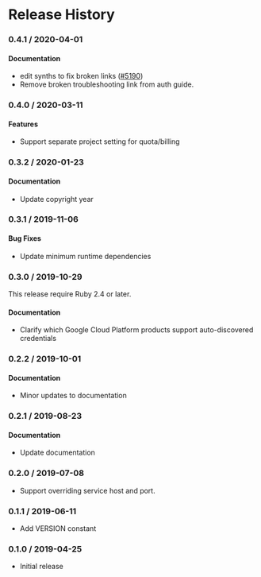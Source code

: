 # Release History

### 0.4.1 / 2020-04-01

#### Documentation

* edit synths to fix broken links ([#5190](https://www.github.com/googleapis/google-cloud-ruby/issues/5190))
* Remove broken troubleshooting link from auth guide.

### 0.4.0 / 2020-03-11

#### Features

* Support separate project setting for quota/billing

### 0.3.2 / 2020-01-23

#### Documentation

* Update copyright year

### 0.3.1 / 2019-11-06

#### Bug Fixes

* Update minimum runtime dependencies

### 0.3.0 / 2019-10-29

This release require Ruby 2.4 or later.

#### Documentation

* Clarify which Google Cloud Platform products support auto-discovered credentials

### 0.2.2 / 2019-10-01

#### Documentation

* Minor updates to documentation

### 0.2.1 / 2019-08-23

#### Documentation

* Update documentation

### 0.2.0 / 2019-07-08

* Support overriding service host and port.

### 0.1.1 / 2019-06-11

* Add VERSION constant

### 0.1.0 / 2019-04-25

* Initial release
